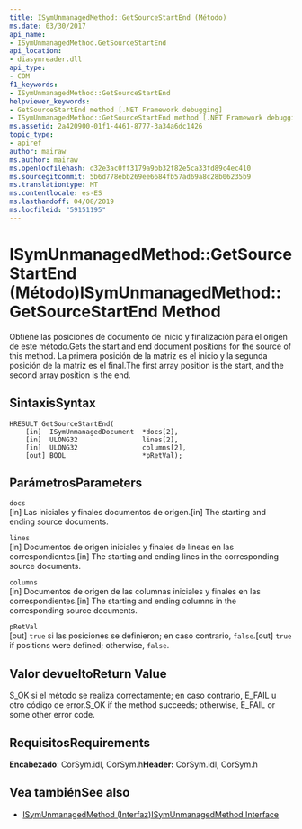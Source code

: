 ```yaml
---
title: ISymUnmanagedMethod::GetSourceStartEnd (Método)
ms.date: 03/30/2017
api_name:
- ISymUnmanagedMethod.GetSourceStartEnd
api_location:
- diasymreader.dll
api_type:
- COM
f1_keywords:
- ISymUnmanagedMethod::GetSourceStartEnd
helpviewer_keywords:
- GetSourceStartEnd method [.NET Framework debugging]
- ISymUnmanagedMethod::GetSourceStartEnd method [.NET Framework debugging]
ms.assetid: 2a420900-01f1-4461-8777-3a34a6dc1426
topic_type:
- apiref
author: mairaw
ms.author: mairaw
ms.openlocfilehash: d32e3ac0ff3179a9bb32f82e5ca33fd89c4ec410
ms.sourcegitcommit: 5b6d778ebb269ee6684fb57ad69a8c28b06235b9
ms.translationtype: MT
ms.contentlocale: es-ES
ms.lasthandoff: 04/08/2019
ms.locfileid: "59151195"
---
```

# <a name="isymunmanagedmethodgetsourcestartend-method"></a><span data-ttu-id="daa48-102">ISymUnmanagedMethod::GetSourceStartEnd (Método)</span><span class="sxs-lookup"><span data-stu-id="daa48-102">ISymUnmanagedMethod::GetSourceStartEnd Method</span></span>
<span data-ttu-id="daa48-103">Obtiene las posiciones de documento de inicio y finalización para el origen de este método.</span><span class="sxs-lookup"><span data-stu-id="daa48-103">Gets the start and end document positions for the source of this method.</span></span> <span data-ttu-id="daa48-104">La primera posición de la matriz es el inicio y la segunda posición de la matriz es el final.</span><span class="sxs-lookup"><span data-stu-id="daa48-104">The first array position is the start, and the second array position is the end.</span></span>  
  
## <a name="syntax"></a><span data-ttu-id="daa48-105">Sintaxis</span><span class="sxs-lookup"><span data-stu-id="daa48-105">Syntax</span></span>  
  
```  
HRESULT GetSourceStartEnd(  
    [in]  ISymUnmanagedDocument  *docs[2],  
    [in]  ULONG32                lines[2],  
    [in]  ULONG32                columns[2],  
    [out] BOOL                   *pRetVal);  
```  
  
## <a name="parameters"></a><span data-ttu-id="daa48-106">Parámetros</span><span class="sxs-lookup"><span data-stu-id="daa48-106">Parameters</span></span>  
 `docs`  
 <span data-ttu-id="daa48-107">[in] Las iniciales y finales documentos de origen.</span><span class="sxs-lookup"><span data-stu-id="daa48-107">[in] The starting and ending source documents.</span></span>  
  
 `lines`  
 <span data-ttu-id="daa48-108">[in] Documentos de origen iniciales y finales de líneas en las correspondientes.</span><span class="sxs-lookup"><span data-stu-id="daa48-108">[in] The starting and ending lines in the corresponding source documents.</span></span>  
  
 `columns`  
 <span data-ttu-id="daa48-109">[in] Documentos de origen de las columnas iniciales y finales en las correspondientes.</span><span class="sxs-lookup"><span data-stu-id="daa48-109">[in] The starting and ending columns in the corresponding source documents.</span></span>  
  
 `pRetVal`  
 <span data-ttu-id="daa48-110">[out] `true` si las posiciones se definieron; en caso contrario, `false`.</span><span class="sxs-lookup"><span data-stu-id="daa48-110">[out] `true` if positions were defined; otherwise, `false`.</span></span>  
  
## <a name="return-value"></a><span data-ttu-id="daa48-111">Valor devuelto</span><span class="sxs-lookup"><span data-stu-id="daa48-111">Return Value</span></span>  
 <span data-ttu-id="daa48-112">S_OK si el método se realiza correctamente; en caso contrario, E_FAIL u otro código de error.</span><span class="sxs-lookup"><span data-stu-id="daa48-112">S_OK if the method succeeds; otherwise, E_FAIL or some other error code.</span></span>  
  
## <a name="requirements"></a><span data-ttu-id="daa48-113">Requisitos</span><span class="sxs-lookup"><span data-stu-id="daa48-113">Requirements</span></span>  
 <span data-ttu-id="daa48-114">**Encabezado**: CorSym.idl, CorSym.h</span><span class="sxs-lookup"><span data-stu-id="daa48-114">**Header:** CorSym.idl, CorSym.h</span></span>  
  
## <a name="see-also"></a><span data-ttu-id="daa48-115">Vea también</span><span class="sxs-lookup"><span data-stu-id="daa48-115">See also</span></span>

- [<span data-ttu-id="daa48-116">ISymUnmanagedMethod (Interfaz)</span><span class="sxs-lookup"><span data-stu-id="daa48-116">ISymUnmanagedMethod Interface</span></span>](../../../../docs/framework/unmanaged-api/diagnostics/isymunmanagedmethod-interface.md)
